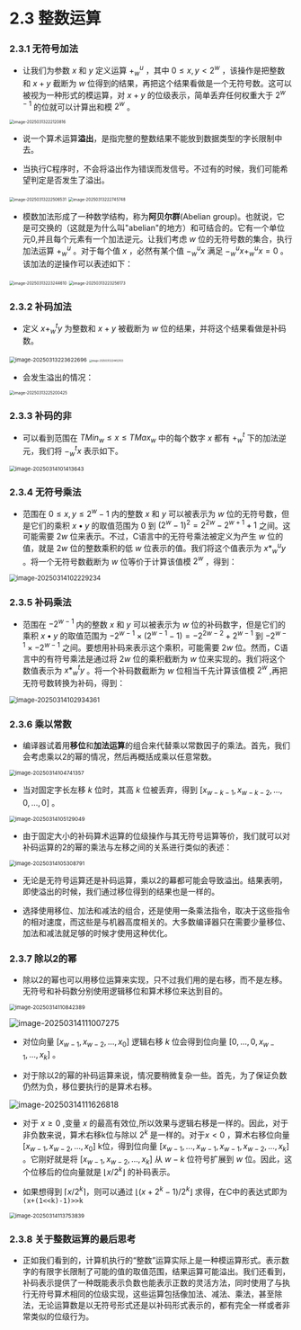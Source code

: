 # 2.3 整数运算

### 2.3.1 无符号加法

- 让我们为参数 $x$ 和 $y$ 定义运算 $+_w^u$ ，其中 $0\leqslant x,y<2^w$ ，该操作是把整数和 $x+y$ 截断为 $w$ 位得到的结果，再把这个结果看做是一个无符号数。这可以被视为一种形式的模运算，对 $x+y$ 的位级表示，简单丢弃任何权重大于 $2^{w-1}$ 的位就可以计算出和模 $2^w$ 。

<img src="image-20250313222120816.png" alt="image-20250313222120816" style="zoom:50%;" />

- 说一个算术运算**溢出**，是指完整的整数结果不能放到数据类型的字长限制中去。



- 当执行C程序时，不会将溢出作为错误而发信号。不过有的时候，我们可能希望判定是否发生了溢出。

<img src="image-20250313222506531.png" alt="image-20250313222506531" style="zoom:50%;" />

<img src="image-20250313222745748.png" alt="image-20250313222745748" style="zoom:50%;" />

- 模数加法形成了一种数学结构，称为**阿贝尔群**(Abelian group)。也就说，它是可交换的（这就是为什么叫"abelian"的地方）和可结合的。它有一个单位元0,并且每个元素有一个加法逆元。让我们考虑 $w$ 位的无符号数的集合，执行加法运算 $+^u_w$ 。对于每个值 $x$ ，必然有某个值 $-^u_wx$ 满足 $-^u_wx+^u_wx=0$ 。该加法的逆操作可以表述如下：

<img src="image-20250313223244610.png" alt="image-20250313223244610" style="zoom:50%;" />

<img src="image-20250313223256173.png" alt="image-20250313223256173" style="zoom:50%;" />

### 2.3.2 补码加法

- 定义 $x+^t_wy$ 为整数和 $x+y$ 被截断为 $w$ 位的结果，并将这个结果看做是补码数。

<img src="image-20250313223622696.png" alt="image-20250313223622696" style="zoom: 67%;" />

<img src="image-20250313224452103.png" alt="image-20250313224452103" style="zoom:30%;" />

- 会发生溢出的情况：

<img src="image-20250313225200425.png" alt="image-20250313225200425" style="zoom:50%;" />

### 2.3.3 补码的非

- 可以看到范围在 $TMin_w\leqslant x \leqslant TMax_w$ 中的每个数字 $x$ 都有 $+^t_w$ 下的加法逆元，我们将 $-^t_wx$ 表示如下。

<img src="image-20250314101413643.png" alt="image-20250314101413643" style="zoom:67%;" />

### 2.3.4 无符号乘法

- 范围在 $0\leqslant x,y\leqslant 2^w-1$ 内的整数 $x$ 和 $y$ 可以被表示为 $w$ 位的无符号数，但是它们的乘积 $x•y$ 的取值范围为 0 到 $(2^w-1)^2=2^{2w}-2^{w+1}+1$ 之间。这可能需要 $2w$ 位来表示。不过，C语言中的无符号乘法被定义为产生 $w$ 位的值，就是 $2w$ 位的整数乘积的低 $w$ 位表示的值。我们将这个值表示为 $x*^u_wy$ 。将一个无符号数截断为 $w$ 位等价于计算该值模 $2^w$ ，得到：

<img src="image-20250314102229234.png" alt="image-20250314102229234" style="zoom: 80%;" />



### 2.3.5 补码乘法

- 范围在 $-2^{w-1}$ 内的整数 $x$ 和 $y$ 可以被表示为 $w$ 位的补码数字，但是它们的乘积 $x•y$ 的取值范围为 $-2^{w-1}\times (2^{w-1}-1)=-2^{2w-2}+2^{w-1}$ 到 $-2^{w-1}\times -2^{w-1}$ 之间。要想用补码来表示这个乘积，可能需要 $2w$ 位。然而，C语言中的有符号乘法是通过将 $2w$ 位的乘积截断为 $w$ 位来实现的。我们将这个数值表示为 $x*^t_wy$ 。将一个补码数截断为 $w$ 位相当千先计算该值模 $2^w$ ,再把无符号数转换为补码，得到：

<img src="image-20250314102934361.png" alt="image-20250314102934361" style="zoom:80%;" />

### 2.3.6 乘以常数

- 编译器试着用**移位**和**加法运算**的组合来代替乘以常数因子的乘法。首先，我们会考虑乘以2的幂的情况，然后再概括成乘以任意常数。

<img src="image-20250314104741357.png" alt="image-20250314104741357" style="zoom: 67%;" />

- 当对固定字长左移 $k$ 位时，其高 $k$ 位被丢弃，得到 $[x_{w-k-1},x_{w-k-2},...,0,...,0]$ 。

<img src="image-20250314105129049.png" alt="image-20250314105129049" style="zoom:67%;" />

- 由于固定大小的补码算术运算的位级操作与其无符号运算等价，我们就可以对补码运算的2的幂的乘法与左移之间的关系进行类似的表述：

<img src="image-20250314105308791.png" alt="image-20250314105308791" style="zoom:67%;" />

- 无论是无符号运算还是补码运算，乘以2的幕都可能会导致溢出。结果表明，即使溢出的时候，我们通过移位得到的结果也是一样的。



- 选择使用移位、加法和减法的组合，还是使用一条乘法指令，取决于这些指令的相对速度，而这些是与机器高度相关的。大多数编译器只在需要少量移位、加法和减法就足够的时候才使用这种优化。

### 2.3.7 除以2的幂

- 除以2的幂也可以用移位运算来实现，只不过我们用的是右移，而不是左移。无符号和补码数分别使用逻辑移位和算术移位来达到目的。

<img src="image-20250314110842389.png" alt="image-20250314110842389" style="zoom:67%;" />

![image-20250314111007275](image-20250314111007275.png)

- 对位向量 $[x_{w-1},x_{w-2},...,x_0]$ 逻辑右移 $k$ 位会得到位向量 $[0,...,0,x_{w-1},...,x_k]$ 。



- 对于除以2的幂的补码运算来说，情况要稍微复杂一些。首先，为了保证负数仍然为负，移位要执行的是算术右移。

![image-20250314111626818](image-20250314111626818.png)

- 对于 $x\geqslant 0$ ,变量 $x$ 的最高有效位,所以效果与逻辑右移是一样的。因此，对于非负数来说，算术右移k位与除以 $2^k$ 是一样的。对于$x<0$ ，算术右移位向量 $[x_{w-1},x_{w-2},...,x_0]$ k位，得到位向量 $[x_{w-1},...,x_{w-1},x_{w-1},x_{w-2},...,x_k]$ 。它刚好就是将 $[x_{w-1},x_{w-2},...,x_k]$ 从 $w-k$ 位符号扩展到 $w$ 位。因此，这个位移后的位向量就是 $\lfloor x/2^k \rfloor$ 的补码表示。



- 如果想得到 $\lceil x/2^k\rceil$，则可以通过 $\lfloor (x+2^k-1)/2^k \rfloor$ 求得，在C中的表达式即为 `(x+(1<<k)-1)>>k `

<img src="image-20250314113753839.png" alt="image-20250314113753839" style="zoom:67%;" />

### 2.3.8 关于整数运算的最后思考

- 正如我们看到的，计算机执行的“整数”运算实际上是一种模运算形式。表示数字的有限字长限制了可能的值的取值范围，结果运算可能溢出。我们还看到，补码表示提供了一种既能表示负数也能表示正数的灵活方法，同时使用了与执行无符号算术相同的位级实现，这些运算包括像加法、减法、乘法，甚至除法，无论运算数是以无符号形式还是以补码形式表示的，都有完全一样或者非常类似的位级行为。

